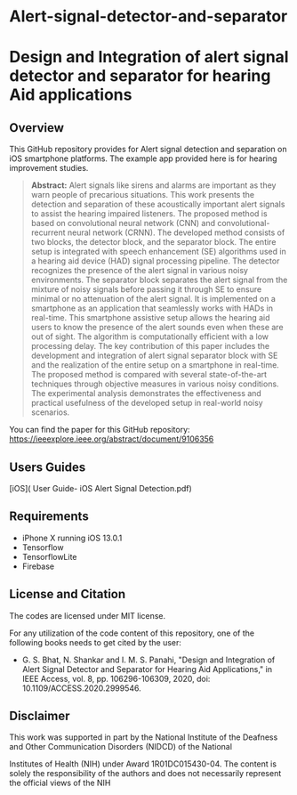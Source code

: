 # Alert-signal-detector-and-separator
# Design and Integration of alert signal detector and separator for hearing Aid applications


## Overview
This GitHub repository provides for Alert signal detection and separation on iOS smartphone platforms. The example app provided here is for hearing improvement studies. 

> **Abstract:** Alert signals like sirens and alarms are important as they warn people of precarious situations. This work presents the detection and separation of these acoustically important alert signals to assist the hearing impaired listeners. The proposed method is based on convolutional neural network (CNN) and convolutional-recurrent neural network (CRNN). The developed method consists of two blocks, the detector block, and the separator block. The entire setup is integrated with speech enhancement (SE) algorithms used in a hearing aid device (HAD) signal processing pipeline. The detector recognizes the presence of the alert signal in various noisy environments. The separator block separates the alert signal from the mixture of noisy signals before passing it through SE to ensure minimal or no attenuation of the alert signal. It is implemented on a smartphone as an application that seamlessly works with HADs in real-time. This smartphone assistive setup allows the hearing aid users to know the presence of the alert sounds even when these are out of sight. The algorithm is computationally efficient with a low processing delay. The key contribution of this paper includes the development and integration of alert signal separator block with SE and the realization of the entire setup on a smartphone in real-time. The proposed method is compared with several state-of-the-art techniques through objective measures in various noisy conditions. The experimental analysis demonstrates the effectiveness and practical usefulness of the developed setup in real-world noisy scenarios.

You can find the paper for this GitHub repository: https://ieeexplore.ieee.org/abstract/document/9106356
## Users Guides

[iOS]( User Guide- iOS Alert Signal Detection.pdf)

## Requirements 
- iPhone X running iOS 13.0.1
- Tensorflow 
- TensorflowLite
- Firebase

## License and Citation
The codes are licensed under MIT license.

For any utilization of the code content of this repository, one of the following books needs to get cited by the user:

- G. S. Bhat, N. Shankar and I. M. S. Panahi, "Design and Integration of Alert Signal Detector and Separator for Hearing Aid Applications," in IEEE Access, vol. 8, pp. 106296-106309, 2020, doi: 10.1109/ACCESS.2020.2999546.

## Disclaimer
This work was supported in part by the National Institute of the Deafness and Other Communication Disorders (NIDCD) of the National

Institutes of Health (NIH) under Award 1R01DC015430-04. The content is solely the responsibility of the authors and does not necessarily represent the official views of the NIH

